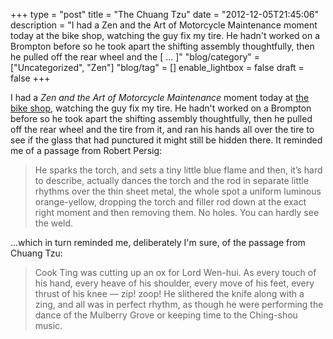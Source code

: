 +++
type = "post"
title = "The Chuang Tzu"
date = "2012-12-05T21:45:06"
description = "I had a Zen and the Art of Motorcycle Maintenance moment today at the bike shop, watching the guy fix my tire. He hadn't worked on a Brompton before so he took apart the shifting assembly thoughtfully, then he pulled off the rear wheel and the [ ... ]"
"blog/category" = ["Uncategorized", "Zen"]
"blog/tag" = []
enable_lightbox = false
draft = false
+++

<p>I had a <em>Zen and the Art of Motorcycle Maintenance</em> moment today at <a href="http://www.yelp.com/biz/continuum-cycles-new-york">the bike shop</a>, watching the guy fix my tire. He hadn't worked on a Brompton before so he took apart the shifting assembly thoughtfully, then he pulled off the rear wheel and the tire from it, and ran his hands all over the tire to see if the glass that had punctured it might still be hidden there. It reminded me of a passage from Robert Persig:</p>
<blockquote>
<p>He sparks the torch, and sets a tiny little blue flame and then, it’s hard to describe, actually dances the torch and the rod in separate little rhythms over the thin sheet metal, the whole spot a uniform luminous orange-yellow, dropping the torch and filler rod down at the exact right moment and then removing them. No holes. You can hardly see the weld.</p>
</blockquote>
<p>...which in turn reminded me, deliberately I'm sure, of the passage from Chuang Tzu:</p>
<blockquote>
<p>Cook Ting was cutting up an ox for Lord Wen-hui. As every touch of his hand, every heave of his shoulder, every move of his feet, every thrust of his knee — zip! zoop! He slithered the knife along with a zing, and all was in perfect rhythm, as though he were performing the dance of the Mulberry Grove or keeping time to the Ching-shou music.</p>
</blockquote>
    